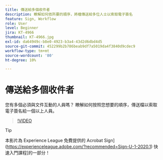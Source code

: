 ```yaml
---
title: 傳送給多個收件者
description: 瞭解如何依所要的順序，將檔傳送給多位人士以索取電子簽名
feature: Sign, Workflow
role: User
level: Beginner
jira: KT-4966
thumbnail: KT-4966.jpg
exl-id: da64949c-b8e0-4923-b3a4-43d2d6dbd4d5
source-git-commit: 452299b2b786beab9df7a5019da4f3840d9cdec9
workflow-type: tm+mt
source-wordcount: '80'
ht-degree: 10%

---
```


# 傳送給多個收件者

您有多個必須與文件互動的人員嗎？ 瞭解如何按照您想要的順序，傳送檔以索取電子簽名給一個以上人員。

>[!VIDEO](https://video.tv.adobe.com/v/341296?quality=12&learn=on&hidetitle=true)

>[!TIP]
>
>本影片為 Experience League 免費提供的 Acrobat Sign](https://experienceleague.adobe.com/?recommended=Sign-U-1-2020.1) 快速入門課程[的一部分！
